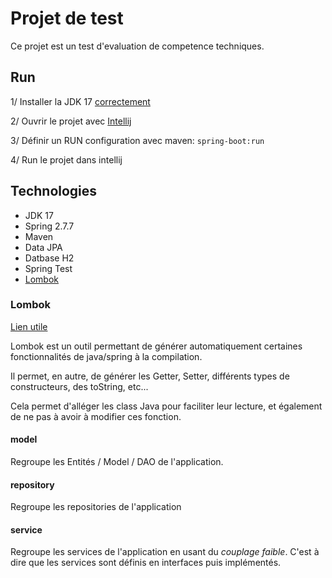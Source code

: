 #  Projet de test

Ce projet est un test d'evaluation de competence techniques.


## Run

1/ Installer la JDK 17 [correctement](https://www.youtube.com/watch?v=1ZbHHLobt8A)

2/ Ouvrir le projet avec [Intellij](https://www.jetbrains.com/fr-fr/idea/download/#section=windows)

3/ Définir un RUN configuration avec maven: `spring-boot:run`

4/ Run le projet dans intellij




## Technologies

- JDK 17
- Spring 2.7.7
- Maven
- Data JPA
- Datbase H2 
- Spring Test
- [Lombok](###Lombok)






### Lombok

[Lien utile](https://www.baeldung.com/intro-to-project-lombok)

Lombok est un outil permettant de générer automatiquement certaines fonctionnalités de java/spring à la compilation.

Il permet, en autre, de générer les Getter, Setter, différents types de constructeurs, des toString, etc...

Cela permet d'alléger les class Java pour faciliter leur lecture, et également de ne pas à avoir à modifier ces fonction.

#### model

Regroupe les Entités / Model / DAO de l'application.




#### repository

Regroupe les repositories de l'application



#### service

Regroupe les services de l'application en usant du *couplage faible*. C'est à dire que les services sont définis en interfaces puis implémentés.